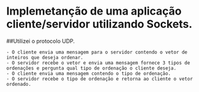 # Implemetanção de uma aplicação cliente/servidor utilizando Sockets.

##Utilizei o protocolo UDP.
  
    - O cliente envia uma mensagem para o servidor contendo o vetor de inteiros que deseja ordenar.
    - O servidor recebe o vetor e envia uma mensagem fornece 3 tipos de ordenações e pergunta qual tipo de ordenação o cliente deseja.
    - O cliente envia uma mensagem contendo o tipo de ordenação.
    - O servidor recebe o tipo de ordenação e retorna ao cliente o vetor ordenado.
